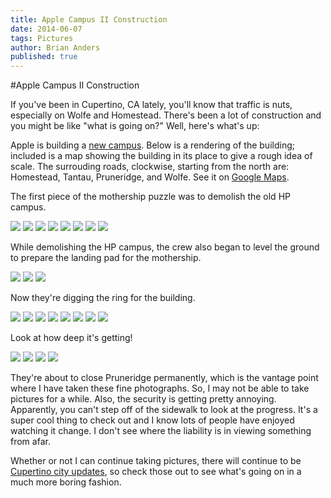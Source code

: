 ```yaml
---
title: Apple Campus II Construction
date: 2014-06-07
tags: Pictures
author: Brian Anders
published: true
---
```


#Apple Campus II Construction

If you've been in Cupertino, CA lately, you'll know that traffic is nuts, especially on Wolfe and Homestead. There's been a lot of construction and you might be like "what is going on?" Well, here's what's up:

Apple is building a <a href="http://www.cupertino.org/index.aspx?page=1107" target="_blank">new campus</a>. Below is a rendering of the building; included is a map showing the building in its place to give a rough idea of scale. The surrouding roads, clockwise, starting from the north are: Homestead, Tantau, Pruneridge, and Wolfe. See it on <a href="https://www.google.com/maps/@37.3323794,-122.0103602,16z" target="_blank">Google Maps</a>.

<div class="row">
<div class="apple-rendering"></div>
<div class="apple-map"></div>
</div>

The first piece of the mothership puzzle was to demolish the old HP campus.

<a class="image-holder panorama" href="/images/blog/AppleCampus2/IMG_0840.jpg" target="_blank"><img src="/images/blog/AppleCampus2/1x/IMG_0840.jpg" data-src-2x="/images/blog/AppleCampus2/2x/IMG_0840.jpg"></a>
<a class="image-holder" href="/images/blog/AppleCampus2/IMG_0848.jpg" target="_blank"><img src="/images/blog/AppleCampus2/1x/IMG_0848.jpg" data-src-2x="/images/blog/AppleCampus2/2x/IMG_0848.jpg"></a>
<a class="image-holder" href="/images/blog/AppleCampus2/IMG_0849.jpg" target="_blank"><img src="/images/blog/AppleCampus2/1x/IMG_0849.jpg" data-src-2x="/images/blog/AppleCampus2/2x/IMG_0849.jpg"></a>
<a class="image-holder" href="/images/blog/AppleCampus2/IMG_0852.jpg" target="_blank"><img src="/images/blog/AppleCampus2/1x/IMG_0852.jpg" data-src-2x="/images/blog/AppleCampus2/2x/IMG_0852.jpg"></a>
<a class="image-holder" href="/images/blog/AppleCampus2/IMG_0854.jpg" target="_blank"><img src="/images/blog/AppleCampus2/1x/IMG_0854.jpg" data-src-2x="/images/blog/AppleCampus2/2x/IMG_0854.jpg"></a>
<a class="image-holder panorama" href="/images/blog/AppleCampus2/IMG_0953.jpg" target="_blank"><img src="/images/blog/AppleCampus2/1x/IMG_0953.jpg" data-src-2x="/images/blog/AppleCampus2/2x/IMG_0953.jpg"></a>
<a class="image-holder panorama" href="/images/blog/AppleCampus2/IMG_1163.jpg" target="_blank"><img src="/images/blog/AppleCampus2/1x/IMG_1163.jpg" data-src-2x="/images/blog/AppleCampus2/2x/IMG_1163.jpg"></a>
<a class="image-holder panorama last" href="/images/blog/AppleCampus2/IMG_1164.jpg" target="_blank"><img src="/images/blog/AppleCampus2/1x/IMG_1164.jpg" data-src-2x="/images/blog/AppleCampus2/2x/IMG_1164.jpg"></a>

While demolishing the HP campus, the crew also began to level the ground to prepare the landing pad for the mothership.

<a class="image-holder" href="/images/blog/AppleCampus2/IMG_1468.jpg" target="_blank"><img src="/images/blog/AppleCampus2/1x/IMG_1468.jpg" data-src-2x="/images/blog/AppleCampus2/2x/IMG_1468.jpg"></a>
<a class="image-holder" href="/images/blog/AppleCampus2/IMG_1470.jpg" target="_blank"><img src="/images/blog/AppleCampus2/1x/IMG_1470.jpg" data-src-2x="/images/blog/AppleCampus2/2x/IMG_1470.jpg"></a>
<a class="image-holder last" href="/images/blog/AppleCampus2/IMG_1471.jpg" target="_blank"><img src="/images/blog/AppleCampus2/1x/IMG_1471.jpg" data-src-2x="/images/blog/AppleCampus2/2x/IMG_1471.jpg"></a>

Now they're digging the ring for the building.

<a class="image-holder" href="/images/blog/AppleCampus2/IMG_1780.jpg" target="_blank"><img src="/images/blog/AppleCampus2/1x/IMG_1780.jpg" data-src-2x="/images/blog/AppleCampus2/2x/IMG_1780.jpg"></a>
<a class="image-holder" href="/images/blog/AppleCampus2/IMG_1781.jpg" target="_blank"><img src="/images/blog/AppleCampus2/1x/IMG_1781.jpg" data-src-2x="/images/blog/AppleCampus2/2x/IMG_1781.jpg"></a>
<a class="image-holder" href="/images/blog/AppleCampus2/IMG_1782.jpg" target="_blank"><img src="/images/blog/AppleCampus2/1x/IMG_1782.jpg" data-src-2x="/images/blog/AppleCampus2/2x/IMG_1782.jpg"></a>
<a class="image-holder panorama" href="/images/blog/AppleCampus2/IMG_1788.jpg" target="_blank"><img src="/images/blog/AppleCampus2/1x/IMG_1788.jpg" data-src-2x="/images/blog/AppleCampus2/2x/IMG_1788.jpg"></a>
<a class="image-holder" href="/images/blog/AppleCampus2/IMG_1789.jpg" target="_blank"><img src="/images/blog/AppleCampus2/1x/IMG_1789.jpg" data-src-2x="/images/blog/AppleCampus2/2x/IMG_1789.jpg"></a>
<a class="image-holder" href="/images/blog/AppleCampus2/IMG_1790.jpg" target="_blank"><img src="/images/blog/AppleCampus2/1x/IMG_1790.jpg" data-src-2x="/images/blog/AppleCampus2/2x/IMG_1790.jpg"></a>
<a class="image-holder" href="/images/blog/AppleCampus2/IMG_1791.jpg" target="_blank"><img src="/images/blog/AppleCampus2/1x/IMG_1791.jpg" data-src-2x="/images/blog/AppleCampus2/2x/IMG_1791.jpg"></a>
<a class="image-holder last" href="/images/blog/AppleCampus2/IMG_1792.jpg" target="_blank"><img src="/images/blog/AppleCampus2/1x/IMG_1792.jpg" data-src-2x="/images/blog/AppleCampus2/2x/IMG_1792.jpg"></a>

Look at how deep it's getting!

<a class="image-holder" href="/images/blog/AppleCampus2/IMG_0045.jpg" target="_blank"><img src="/images/blog/AppleCampus2/1x/IMG_0045.jpg" data-src-2x="/images/blog/AppleCampus2/2x/IMG_0045.jpg"></a>
<a class="image-holder" href="/images/blog/AppleCampus2/IMG_0044.jpg" target="_blank"><img src="/images/blog/AppleCampus2/1x/IMG_0044.jpg" data-src-2x="/images/blog/AppleCampus2/2x/IMG_0044.jpg"></a>
<a class="image-holder panorama" href="/images/blog/AppleCampus2/IMG_0043.jpg" target="_blank"><img src="/images/blog/AppleCampus2/1x/IMG_0043.jpg" data-src-2x="/images/blog/AppleCampus2/2x/IMG_0043.jpg"></a>
<a class="image-holder last" href="/images/blog/AppleCampus2/IMG_0046.jpg" target="_blank"><img src="/images/blog/AppleCampus2/1x/IMG_0046.jpg" data-src-2x="/images/blog/AppleCampus2/2x/IMG_0046.jpg"></a>

They're about to close Pruneridge permanently, which is the vantage point where I have taken these fine photographs. So, I may not be able to take pictures for a while. Also, the security is getting pretty annoying. Apparently, you can't step off of the sidewalk to look at the progress. It's a super cool thing to check out and I know lots of people have enjoyed watching it change. I don't see where the liability is in viewing something from afar.

Whether or not I can continue taking pictures, there will continue to be <a href="http://www.cupertino.org/index.aspx?page=1223" target="_blank">Cupertino city updates</a>, so check those out to see what's going on in a much more boring fashion.
